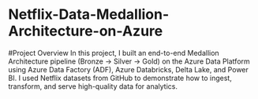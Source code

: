 # Netflix-Data-Medallion-Architecture-on-Azure

#Project Overview
In this project, I built an end-to-end Medallion Architecture pipeline (Bronze → Silver → Gold) on the Azure Data Platform using Azure Data Factory (ADF), Azure Databricks, Delta Lake, and Power BI.
I used Netflix datasets from GitHub to demonstrate how to ingest, transform, and serve high-quality data for analytics.


